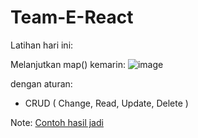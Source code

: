 # Team-E-React

Latihan hari ini:

Melanjutkan map() kemarin:
![image](https://github.com/playmakermz/Team-E-React/assets/60807663/08468cd6-3c87-4278-9fd5-e9d3ecf664fc)




dengan aturan:
- CRUD ( Change, Read, Update, Delete )

Note:
[Contoh hasil jadi](./Alif-angga/02/App.js)

